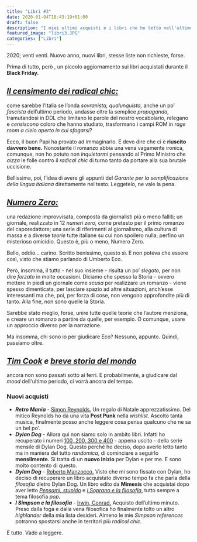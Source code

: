 ```yaml
---
title: "Libri #3"
date: 2020-01-04T18:43:19+01:00
draft: false
description: "I miei ultimi acquisti e i libri che ho letto nell'ultimo periodo."
featured_image: "libri3.JPG"
categories: ["Libri"]
---
```

2020; venti venti. 
Nuovo anno, nuovi libri, stesse liste non richieste, forse. 

Prima di tutto, però , un piccolo aggiornamento sui libri acquistati durante il **Black Friday.**

## [_Il censimento dei radical chic:_](https://amzn.to/2Fna2GK)

come sarebbe l’Italia se l’onda _sovranista, qualunquista,_ anche un po’ _fascista_ dell’ultimo periodo, andasse oltre la semplice _propaganda,_ tramutandosi in DDL che limitano le parole del nostro vocabolario, relegano e _censiscono_ coloro che hanno studiato, trasformano i campi ROM in _rage room a cielo aperto in cui sfogarsi_? 

Ecco, il buon Papi ha provato ad immaginarlo. E devo dire che ci è **riuscito davvero bene.** Nonostante il romanzo abbia una vena vagamente ironica, comunque, non ho potuto non _inquietarmi_ pensando al Primo Ministro che _aizza_ le folle contro il _radical chic_ di turno tanto da portare alla sua brutale uccisione. 

Bellissima, poi, l’idea di avere gli appunti del _Garante per la semplificazione della lingua italiana_ direttamente nel testo. Leggetelo, ne vale la pena.


## [_Numero Zero:_](https://amzn.to/2MV5GdP) 

una redazione improvvisata, composta da giornalisti più o meno falliti; un giornale, realizzato in 12 _numeri zero,_ come pretesto per il primo romanzo del caporedattore; una serie di riferimenti al giornalismo, alla cultura di massa e a diverse _teorie_ tutte italiane su cui non spoilero nulla; perfino un misterioso omicidio. Questo è, più o meno, Numero Zero. 

Bello, oddio… carino. Scritto benissimo, questo sì. E non poteva che essere così, visto che stiamo parlando di Umberto Eco. 

Però,  insomma, il tutto - nel suo insieme - risulta un po’ _slegato,_ per non dire _forzato_ in molte occasioni. Diciamo che spesso la Storia - ovvero mettere in piedi un giornale come _scusa_ per realizzare un romanzo - viene spesso dimenticata, per lasciare spazio ad altre situazioni, anch’esse interessanti ma che, poi, per forza di cose, non vengono approfondite più di tanto. Alla fine, non sono quelle la Storia. 

Sarebbe stato meglio, forse, unire tutte quelle teorie che l’autore menziona, e creare un romanzo a partire da quelle, per esempio.  O comunque, usare un approccio diverso per la narrazione. 

Ma insomma, chi sono io per giudicare Eco? Nessuno, appunto. Quindi, passiamo oltre.

## [_Tim Cook_](https://amzn.to/2QPblDH) _e_ [_breve storia del mondo_](https://amzn.to/2QKLoFh) 

ancora non sono passati sotto ai ferri. E probabilmente, a giudicare dal _mood_ dell'ultimo periodo, ci vorrà ancora del tempo. 

### Nuovi acquisti

* **_Retro Mania_** - [Simon Reynolds.](https://amzn.to/39F5WHO) Un regalo di Natale apprezzatissimo. Del mitico Reynolds ho da una vita **Post Punk** nella _wishlist._ Ascolto tanta musica, finalmente posso anche leggere cosa pensa qualcuno che ne sa un bel po’. 
* **_Dylan Dog_** - Allora qui non siamo solo in ambito libri. Infatti ho recuperato i numeri [100, 200, 300 e 400](https://www.sergiobonelli.it/sezioni/14/dylan-dog) - appena uscito - della serie mensile di Dylan Dog. Questo perché ho deciso, dopo averlo letto tanto ma in maniera del tutto _randomica,_ di cominciare a seguirlo **mensilmente.** Si tratta di un **nuovo inizio** per Dylan e per me. E sono molto contento di questo. 
* **_Dylan Dog_** - [Roberto Manzocco.](https://amzn.to/2sD8qG8) Visto che mi sono fissato con Dylan, ho deciso di recuperare un libro acquistato diverso tempo fa che parla della _filosofia_ dietro Dylan Dog. Un libro edito da **Mimesis** che acquistai dopo aver letto [_Pensami, stupido_](https://amzn.to/35lsZ6X) e [_I Soprano e la filosofia,_](https://amzn.to/2Qm0n9v) tutto sempre a tema filosofia _pop._
* **_I Simpson e la filosofia_** - [Irwin, Conrad.](https://amzn.to/2QODSsG) Acquisto dell’ultimo minuto. Preso dalla foga e dalla vena filosofica ho finalmente tolto un altro _highlander_ della mia lista desideri. Almeno le mie _Simpson references_ potranno spostarsi anche in territori più _radical chic._

È tutto. Vado a leggere. 